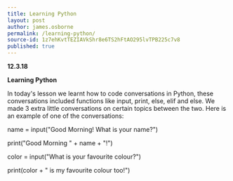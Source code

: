 ```yaml
---
title: Learning Python
layout: post
author: james.osborne
permalink: /learning-python/
source-id: 1z7ehKvtTEZIAVkShr8e6TS2hFtAO295lvTPB225c7v8
published: true
---
```

**12.3.18**

**Learning Python**

In today's lesson we learnt how to code conversations in Python, these conversations included functions like input, print, else, elif and else. We made 3 extra little conversations on certain topics between the two. Here is an example of one of the conversations:

name = input("Good Morning! What is your name?")

print("Good Morning " + name + "!")

color = input("What is your favourite colour?")

print(color + " is my favourite colour too!")

